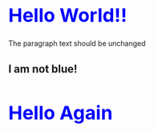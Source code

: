 <html>
   <head>
      <style>
      h1 {
         color: blue;
         font-size: 28pt;
      }
      body {
          background-image: url("https://raw.githubusercontent.com/beachbai000/Real-Website-12-3-18/master/Sun.JPG" 
         length=4030% width=3024%
      }
      </style>
   </head>
   <body>
      <h1>Hello World!!</h1>
      <p>The paragraph text should be unchanged</p>
      <h2>I am not blue!</h2>
      <h1>Hello Again</h1>
   </body>
</html>
